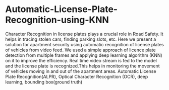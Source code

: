 # Automatic-License-Plate-Recognition-using-KNN

Character Recognition in license plates plays a crucial role in Road Safety. It helps in tracing stolen cars, finding parking slots, etc. Here we present a solution for apartment security using automatic recognition of license plates of vehicles from video feed. We used a simple approach of licence plate detection from multiple frames and applying deep learning algorithm (KNN) on it to improve the efficiency. Real time video stream is fed to the model and the license plate is recognized.This helps in monitoring the movement of vehicles moving in and out of the apartment areas. Automatic License Plate Recognition(ALPR), Optical Character Recognition (OCR), deep learning, bounding box(ground truth)
